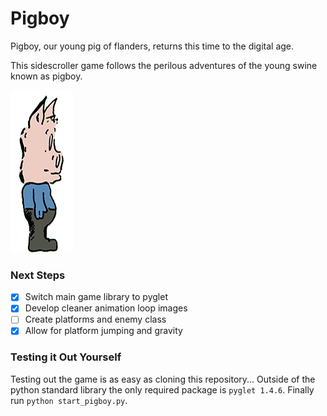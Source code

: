 # Pigboy

Pigboy, our young pig of flanders, returns this time to the digital age.   

This sidescroller game follows the perilous adventures of the young swine known as pigboy.  

![alt text](resources/pg_moving0R.png)

### Next Steps
- [X] Switch main game library to pyglet
- [x] Develop cleaner animation loop images
- [ ] Create platforms and enemy class
- [x] Allow for platform jumping and gravity 

### Testing it Out Yourself
Testing out the game is as easy as cloning this repository...
Outside of the python standard library the only required package
is `pyglet 1.4.6`.
Finally run `python start_pigboy.py`.
